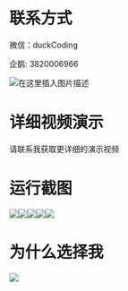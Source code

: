 # 联系方式

微信：duckCoding

企鹅: 3820006966

![在这里插入图片描述](http://upload.cxycsx.vip/91ab4bcb4f2c4c6db86365bb6d6e9c62.jpeg)

# 详细视频演示

请联系我获取更详细的演示视频

# 运行截图

![](http://www.bysj52.com/uploadfile/ueditor/image/202306/%E6%AF%95%E8%AE%BEspringboot217%E5%BF%97%E5%90%8C%E9%81%93%E5%90%88%E4%BA%A4%E5%8F%8B%E7%BD%91%E7%AB%99%E6%BC%94%E7%A4%BA%E6%AF%95%E4%B8%9A%E8%AE%BE%E8%AE%A1/2.png)![](http://www.bysj52.com/uploadfile/ueditor/image/202306/%E6%AF%95%E8%AE%BEspringboot217%E5%BF%97%E5%90%8C%E9%81%93%E5%90%88%E4%BA%A4%E5%8F%8B%E7%BD%91%E7%AB%99%E6%BC%94%E7%A4%BA%E6%AF%95%E4%B8%9A%E8%AE%BE%E8%AE%A1/3.png)![](http://www.bysj52.com/uploadfile/ueditor/image/202306/%E6%AF%95%E8%AE%BEspringboot217%E5%BF%97%E5%90%8C%E9%81%93%E5%90%88%E4%BA%A4%E5%8F%8B%E7%BD%91%E7%AB%99%E6%BC%94%E7%A4%BA%E6%AF%95%E4%B8%9A%E8%AE%BE%E8%AE%A1/4.png)![](http://www.bysj52.com/uploadfile/ueditor/image/202306/%E6%AF%95%E8%AE%BEspringboot217%E5%BF%97%E5%90%8C%E9%81%93%E5%90%88%E4%BA%A4%E5%8F%8B%E7%BD%91%E7%AB%99%E6%BC%94%E7%A4%BA%E6%AF%95%E4%B8%9A%E8%AE%BE%E8%AE%A1/1.png)![](http://www.bysj52.com/uploadfile/ueditor/image/202306/%E6%AF%95%E8%AE%BEspringboot217%E5%BF%97%E5%90%8C%E9%81%93%E5%90%88%E4%BA%A4%E5%8F%8B%E7%BD%91%E7%AB%99%E6%BC%94%E7%A4%BA%E6%AF%95%E4%B8%9A%E8%AE%BE%E8%AE%A1/5.png)

# 为什么选择我

![](http://upload.cxycsx.vip/%E7%A8%8B%E5%BA%8F%E8%AE%BE%E8%AE%A1.png)

